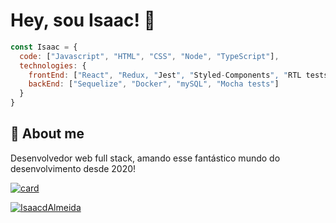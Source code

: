 
# Hey, sou Isaac! 🧠

```javascript
const Isaac = {
  code: ["Javascript", "HTML", "CSS", "Node", "TypeScript"],
  technologies: {
    frontEnd: ["React", "Redux, "Jest", "Styled-Components", "RTL tests"],
    backEnd: ["Sequelize", "Docker", "mySQL", "Mocha tests"]
  }  
}
```

## 🚀 About me
Desenvolvedor web full stack, amando esse fantástico mundo do desenvolvimento desde 2020!

[![card](https://github-readme-stats.vercel.app/api?username=IsaacdAlmeida&theme=Radical)](https://github.com/IsaacdAlmeida/)

[![IsaacdAlmeida](https://github-readme-stats.vercel.app/api/top-langs/?username=IsaacdAlmeida&hide=html&layout=compact&theme=Radical)](https://github.com/IsaacdAlmeida/)
